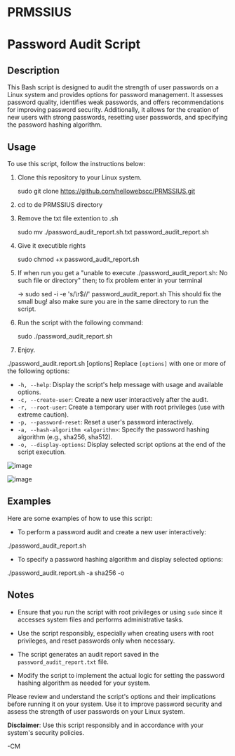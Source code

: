 # PRMSSIUS
# Password Audit Script

## Description

This Bash script is designed to audit the strength of user passwords on a Linux system and provides options for password management. It assesses password quality, identifies weak passwords, and offers recommendations for improving password security. Additionally, it allows for the creation of new users with strong passwords, resetting user passwords, and specifying the password hashing algorithm.

## Usage

To use this script, follow the instructions below:

1. Clone this repository to your Linux system.


   sudo git clone https://github.com/hellowebscc/PRMSSIUS.git

3. cd to de PRMSSIUS directory
   
4. Remove the txt file extention to .sh


   sudo mv ./password_audit_report.sh.txt password_audit_report.sh

5. Give it executible rights


   sudo chmod +x password_audit_report.sh

6. If when run you get a
   "unable to execute ./password_audit_report.sh: No such file or directory"
   then; to fix problem enter in your terminal


   -> sudo sed -i -e 's/\r$//' password_audit_report.sh
   This should fix the small bug! also make sure you are in the same directory to run the script.
  
  
9. Run the script with the following command:


    sudo ./password_audit_report.sh

10. Enjoy.








./password_audit.report.sh [options]
Replace `[options]` with one or more of the following options:

- `-h, --help`: Display the script's help message with usage and available options.
- `-c, --create-user`: Create a new user interactively after the audit.
- `-r, --root-user`: Create a temporary user with root privileges (use with extreme caution).
- `-p, --password-reset`: Reset a user's password interactively.
- `-a, --hash-algorithm <algorithm>`: Specify the password hashing algorithm (e.g., sha256, sha512).
- `-o, --display-options`: Display selected script options at the end of the script execution.


![image](https://github.com/hellowebscc/PRMSSIUS/assets/82586952/816f12e5-58d4-430e-a478-1a58066a7738)


![image](https://github.com/hellowebscc/PRMSSIUS/assets/82586952/b380ae4b-6f11-4684-9015-42d2b9fb8c0f)



## Examples

Here are some examples of how to use this script:

- To perform a password audit and create a new user interactively:






./password_audit_report.sh 
- To specify a password hashing algorithm and display selected options:






./password_audit.report.sh -a sha256 -o
## Notes

- Ensure that you run the script with root privileges or using `sudo` since it accesses system files and performs administrative tasks.

- Use the script responsibly, especially when creating users with root privileges, and reset passwords only when necessary.

- The script generates an audit report saved in the `password_audit_report.txt` file.

- Modify the script to implement the actual logic for setting the password hashing algorithm as needed for your system.

Please review and understand the script's options and their implications before running it on your system. Use it to improve password security and assess the strength of user passwords on your Linux system.

**Disclaimer**: Use this script responsibly and in accordance with your system's security policies.



-CM 










